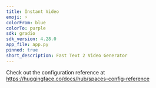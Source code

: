 ```yaml
---
title: Instant Video
emoji: ⚡
colorFrom: blue
colorTo: purple
sdk: gradio
sdk_version: 4.28.0
app_file: app.py
pinned: true
short_description: Fast Text 2 Video Generator
---
```


Check out the configuration reference at https://huggingface.co/docs/hub/spaces-config-reference